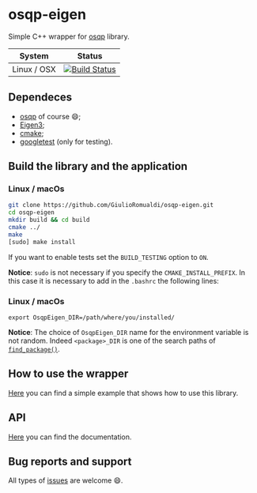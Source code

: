 # osqp-eigen
Simple C++ wrapper for [osqp](http://osqp.readthedocs.io/en/latest/index.html) library.

| System        | Status        |
| ------------- |:-------------:|
|Linux / OSX      | [![Build Status](https://travis-ci.org/GiulioRomualdi/osqp-eigen.svg?branch=master)](https://travis-ci.org/GiulioRomualdi/osqp-eigen)  |


## Dependeces
- [osqp](http://osqp.readthedocs.io/en/latest/index.html) of course :smile:;
- [Eigen3](http://eigen.tuxfamily.org/index.php?title=Main_Page);
- [cmake](https://cmake.org/);
- [googletest](https://github.com/google/googletest) (only for testing).

## Build the library and the application
### Linux / macOs
```sh
git clone https://github.com/GiulioRomualdi/osqp-eigen.git
cd osqp-eigen
mkdir build && cd build
cmake ../
make
[sudo] make install
```
If you want to enable tests set the `BUILD_TESTING` option to `ON`.

**Notice**: ``sudo`` is not necessary if you specify the ``CMAKE_INSTALL_PREFIX``. In this case it is necessary to add in the ``.bashrc`` the following lines:

### Linux / macOs
```
export OsqpEigen_DIR=/path/where/you/installed/
```

**Notice**:  The choice of `OsqpEigen_DIR` name for the environment variable is not random. Indeed `<package>_DIR` is one of the search paths of [`find_package()`](https://cmake.org/cmake/help/v3.0/command/find_package.html).

## How to use the wrapper
[Here](./example/) you can find a simple example that shows how to use this library.

## API
[Here](https://giulioromualdi.github.io/osqp-eigen/) you can find the documentation.

## Bug reports and support
All types of [issues](https://github.com/GiulioRomualdi/osqp-eigen/issues/new) are welcome :smile:.
